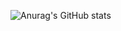 ![Anurag's GitHub stats](https://github-readme-stats.vercel.app/api?username=GiWoonHwang&show_icons=true&theme=radical)
